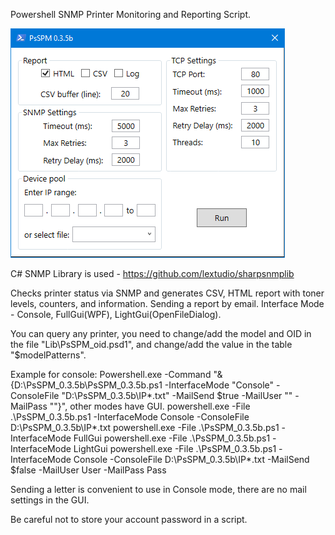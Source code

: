 Powershell SNMP Printer Monitoring and Reporting Script.

![Window](https://github.com/ROV-MOAT/PsSPM/blob/main/PsSPM.png)

C# SNMP Library is used - https://github.com/lextudio/sharpsnmplib

Checks printer status via SNMP and generates CSV, HTML report with toner levels, counters, and information. Sending a report by email.
Interface Mode - Console, FullGui(WPF), LightGui(OpenFileDialog).

You can query any printer, you need to change/add the model and OID in the file "Lib\PsSPM_oid.psd1", and change/add the value in the table "$modelPatterns".

Example for console:
Powershell.exe -Command "& {D:\PsSPM_0.3.5b\PsSPM_0.3.5b.ps1 -InterfaceMode "Console" -ConsoleFile "D:\PsSPM_0.3.5b\IP\*.txt" -MailSend $true -MailUser "" -MailPass ""}", other modes have GUI.
powershell.exe -File .\PsSPM_0.3.5b.ps1 -InterfaceMode Console -ConsoleFile D:\PsSPM_0.3.5b\IP\*.txt
powershell.exe -File .\PsSPM_0.3.5b.ps1 -InterfaceMode FullGui
powershell.exe -File .\PsSPM_0.3.5b.ps1 -InterfaceMode LightGui
powershell.exe -File .\PsSPM_0.3.5b.ps1 -InterfaceMode Console -ConsoleFile D:\PsSPM_0.3.5b\IP\*.txt -MailSend $false -MailUser User -MailPass Pass

Sending a letter is convenient to use in Console mode, there are no mail settings in the GUI.

Be careful not to store your account password in a script.
